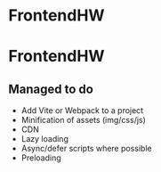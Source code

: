 # FrontendHW

# FrontendHW

<h2>Managed to do</h2>
<ul>
    <li>Add Vite or Webpack to a project </li>
    <li>Minification of assets (img/css/js)</li>
    <li>CDN</li>
    <li>Lazy loading</li>
    <li>Async/defer scripts where possible</li>
    <li>Preloading</li>
</ul>
